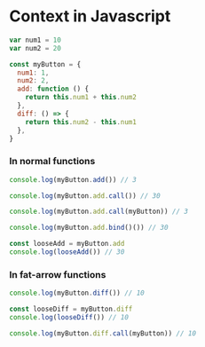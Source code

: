 # Context in Javascript

```js
var num1 = 10
var num2 = 20

const myButton = {
  num1: 1,
  num2: 2,
  add: function () {
    return this.num1 + this.num2
  },
  diff: () => {
    return this.num2 - this.num1
  },
}
```

### In normal functions

```js
console.log(myButton.add()) // 3

console.log(myButton.add.call()) // 30

console.log(myButton.add.call(myButton)) // 3

console.log(myButton.add.bind()()) // 30

const looseAdd = myButton.add
console.log(looseAdd()) // 30
```

### In fat-arrow functions

```js
console.log(myButton.diff()) // 10

const looseDiff = myButton.diff
console.log(looseDiff()) // 10

console.log(myButton.diff.call(myButton)) // 10
```

&nbsp;
